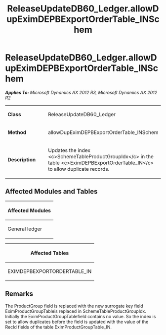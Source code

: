 ﻿---
title: ReleaseUpdateDB60_Ledger.allowDupEximDEPBExportOrderTable_INSchem
TOCTitle: ReleaseUpdateDB60_Ledger.allowDupEximDEPBExportOrderTable_INSchem
ms:assetid: 17276632-8eb5-0506-ebdb-3f82b2ae2e50
ms:mtpsurl: https://msdn.microsoft.com/en-us/library/JJ718572(v=AX.60)
ms:contentKeyID: 49706856
ms.date: 05/18/2015
mtps_version: v=AX.60
---

# ReleaseUpdateDB60\_Ledger.allowDupEximDEPBExportOrderTable\_INSchem 


_**Applies To:** Microsoft Dynamics AX 2012 R3, Microsoft Dynamics AX 2012 R2_

<table>
<colgroup>
<col style="width: 50%" />
<col style="width: 50%" />
</colgroup>
<tbody>
<tr class="odd">
<td><p><strong>Class</strong></p></td>
<td><p>ReleaseUpdateDB60_Ledger</p></td>
</tr>
<tr class="even">
<td><p><strong>Method</strong></p></td>
<td><p>allowDupEximDEPBExportOrderTable_INSchem</p></td>
</tr>
<tr class="odd">
<td><p><strong>Description</strong></p></td>
<td><p>Updates the index &lt;c&gt;SchemeTableProductGroupIdx&lt;/c&gt; in the table &lt;c&gt;EximDEPBExportOrderTable_IN&lt;/c&gt; to allow duplicate records.</p></td>
</tr>
</tbody>
</table>


## Affected Modules and Tables

<table>
<colgroup>
<col style="width: 100%" />
</colgroup>
<thead>
<tr class="header">
<th><p>Affected Modules</p></th>
</tr>
</thead>
<tbody>
<tr class="odd">
<td><p>General ledger</p></td>
</tr>
</tbody>
</table>


<table>
<colgroup>
<col style="width: 100%" />
</colgroup>
<thead>
<tr class="header">
<th><p>Affected Tables</p></th>
</tr>
</thead>
<tbody>
<tr class="odd">
<td><p>EXIMDEPBEXPORTORDERTABLE_IN</p></td>
</tr>
</tbody>
</table>


## Remarks

The ProductGroup field is replaced with the new surrogate key field EximProductGroupTableis replaced in SchemeTableProductGroupIdx. Initially the EximProductGroupTablefield contains no value. So the index is set to allow duplicates before the field is updated with the value of the RecId fields of the table EximProductGroupTable\_IN.

  


